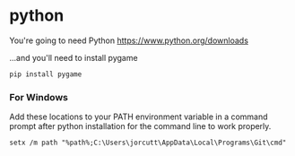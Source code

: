 # python

You're going to need Python https://www.python.org/downloads

...and you'll need to install pygame 
```python
pip install pygame
```
### For Windows

Add these locations to your PATH environment variable in a command prompt after python installation for the command line to work properly.
```batch
setx /m path "%path%;C:\Users\jorcutt\AppData\Local\Programs\Git\cmd"
```
